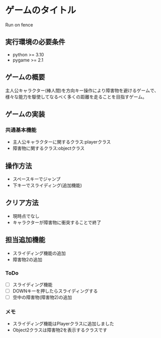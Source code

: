 # ゲームのタイトル 
Run on fence
## 実行環境の必要条件
* python >= 3.10
* pygame >= 2.1

## ゲームの概要
 主人公キャラクター(棒人間)を方向キー操作により障害物を避けるゲームで、様々な能力を駆使してなるべく多くの距離を走ることを目指すゲーム。

## ゲームの実装
### 共通基本機能
* 主人公キャラクターに関するクラス:playerクラス
* 障害物に関するクラス:objectクラス

## 操作方法
* スペースキーでジャンプ
* 下キーでスライディング(追加機能)

## クリア方法
* 現時点でなし
* キャラクターが障害物に衝突することで終了

## 担当追加機能
* スライディング機能の追加
* 障害物2の追加

### ToDo
 - [ ] スライディング機能
 - [ ] DOWNキーを押したらスライディングする
 - [ ] 空中の障害物(障害物2)の追加

### メモ
* スライディング機能はPlayerクラスに追加しました
* Object2クラスは障害物2を表示するクラスです